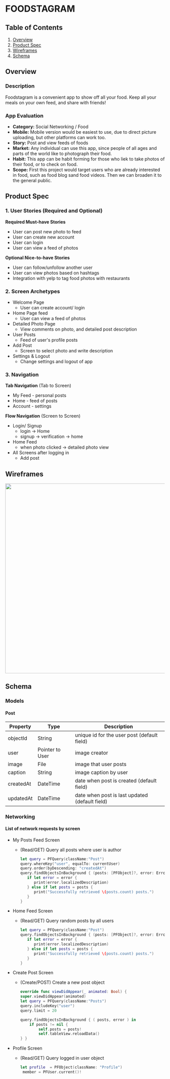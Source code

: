# FOODSTAGRAM

## Table of Contents
1. [Overview](#Overview)
1. [Product Spec](#Product-Spec)
1. [Wireframes](#Wireframes)
2. [Schema](#Schema)

## Overview
### Description
Foodstagram is a convenient app to show off all your food. Keep all your meals on your own feed, and share with friends!

### App Evaluation
- **Category:** Social Networking / Food
- **Mobile:** Mobile version would be easiest to use, due to direct picture uploading, but other platforms can work too.
- **Story:** Post and view feeds of foods
- **Market:** Any individual can use this app, since people of all ages and parts of the world like to photograph their food.
- **Habit:** This app can be habit forming for those who liek to take photos of their food, or to check on food.
- **Scope:** First this project would target users who are already interested in food, such as food blog sand food videos. Then we can broaden it to the general public. 

## Product Spec

### 1. User Stories (Required and Optional)

**Required Must-have Stories**

* User can post new photo to feed
* User can create new account
* User can login
* User can view a feed of photos

**Optional Nice-to-have Stories**

* User can follow/unfollow another user
* User can view photos based on hashtags
* Integration with yelp to tag food photos with restaurants


### 2. Screen Archetypes

* Welcome Page
   * User can create account/ login
* Home Page feed
   * User can view a feed of photos
* Detailed Photo Page
    * View comments on photo, and detailed post description
* User Posts
    * Feed of user's profile posts
* Add Post
    * Screen to select photo and write description
* Settings & Logout
    * Change settings and logout of app

### 3. Navigation

**Tab Navigation** (Tab to Screen)

* My Feed - personal posts
* Home -  feed of posts
* Account - settings

**Flow Navigation** (Screen to Screen)

* Login/ Signup
   * login -> Home
   * signup -> verification -> home
* Home Feed
   * when photo clicked -> detailed photo view
* All Screens after logging in
    * Add post

## Wireframes
<img src="https://i.imgur.com/yGGDaZd.png" width=600>




## Schema 
### Models
#### Post
  | Property      | Type     | Description |
   | ------------- | -------- | ------------|
   | objectId      | String   | unique id for the user post (default field) |
   | user        | Pointer to User| image creator |
   | image         | File     | image that user posts |
   | caption       | String   | image caption by user |
   | createdAt     | DateTime | date when post is created (default field) |
   | updatedAt     | DateTime | date when post is last updated (default field) |

### Networking
#### List of network requests by screen
   - My Posts Feed Screen
      - (Read/GET) Query all posts where user is author
         ```swift
         let query = PFQuery(className:"Post")
         query.whereKey("user", equalTo: currentUser)
         query.order(byDescending: "createdAt")
         query.findObjectsInBackground { (posts: [PFObject]?, error: Error?) in
            if let error = error { 
               print(error.localizedDescription)
            } else if let posts = posts {
               print("Successfully retrieved \(posts.count) posts.")
            }
         }
         ```

   - Home Feed Screen
      - (Read/GET) Query random posts by all users
         ```swift
         let query = PFQuery(className:"Post")
         query.findObjectsInBackground { (posts: [PFObject]?, error: Error?) in
            if let error = error { 
               print(error.localizedDescription)
            } else if let posts = posts {
               print("Successfully retrieved \(posts.count) posts.")
            }
         }
        ```

   - Create Post Screen 
      - (Create/POST) Create a new post object
        ```swift
        override func viewDidAppear(_ animated: Bool) {
        super.viewDidAppear(animated) 
        let query = PFQuery(className:"Posts")
        query.includeKey("user")
        query.limit = 20
        
        query.findObjectsInBackground { ( posts, error ) in
            if posts != nil {
                self.posts = posts!
                self.tableView.reloadData()
        } }
         ```
  
   - Profile Screen
      - (Read/GET) Query logged in user object
        ```swift
        let profile  = PFObject(className: "Profile")
         member = PFUser.current()!
        ```


